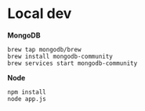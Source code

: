 # Local dev

**MongoDB**
```
brew tap mongodb/brew
brew install mongodb-community
brew services start mongodb-community
```

**Node**
```
npm install
node app.js
```